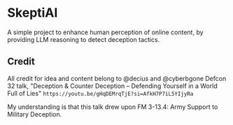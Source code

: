 # SkeptiAI
A simple project to enhance human perception of online content, by providing LLM reasoning to detect deception tactics. 

## Credit
All credit for idea and content belong to @decius and @cyberbgone Defcon 32 talk, "Deception & Counter Deception – Defending Yourself in a World Full of Lies"
```https://youtu.be/gHqDEMrqTjE?si=AfkH7P7iL5YIjyRa```

My understanding is that this talk drew upon FM 3-13.4: Army Support to Military Deception.